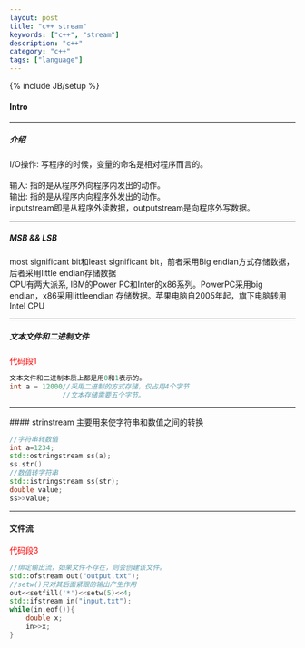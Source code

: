 ```yaml
---
layout: post
title: "c++ stream"
keywords: ["c++", "stream"]
description: "c++"
category: "c++"
tags: ["language"]
---
```

{% include JB/setup %}

#### Intro

<hr />

##### 介绍

I/O操作: 写程序的时候，变量的命名是相对程序而言的。<br/>   
输入: 指的是从程序外向程序内发出的动作。<br/>
输出: 指的是从程序内向程序外发出的动作。<br/>
inputstream即是从程序外读数据，outputstream是向程序外写数据。<br/>
<hr />

##### MSB && LSB

most significant bit和least significant bit，前者采用Big endian方式存储数据，后者采用little endian存储数据<br/>
CPU有两大派系, IBM的Power PC和Inter的x86系列。PowerPC采用big endian，x86采用littleendian 存储数据。苹果电脑自2005年起，旗下电脑转用Intel CPU

<hr />

##### 文本文件和二进制文件

<font color="red">代码段1</font>

```cpp
文本文件和二进制本质上都是用0和1表示的。
int a = 12000//采用二进制的方式存储，仅占用4个字节
			 //文本存储需要五个字节。
```

<hr />
#### strinstream
主要用来使字符串和数值之间的转换


```cpp
//字符串转数值
int a=1234;
std::ostringstream ss(a);
ss.str()
//数值转字符串
std::istringstream ss(str);
double value;
ss>>value;
```
<hr />

#### 文件流
<font color="red">代码段3</font>

```cpp
//绑定输出流，如果文件不存在，则会创建该文件。
std::ofstream out("output.txt");
//setw()只对其后面紧跟的输出产生作用
out<<setfill('*')<<setw(5)<<4;
std::ifstream in("input.txt");
while(in.eof()){
	double x;
	in>>x;
}
```
